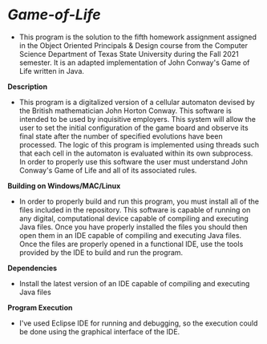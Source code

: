 # ***Game-of-Life***
* This program is the solution to the fifth homework assignment assigned in the Object Oriented Principals & Design course from the Computer Science Department of Texas State University during the Fall 2021 semester. It is an adapted implementation of John Conway's Game of Life written in Java.

**Description**
* This program is a digitalized version of a cellular automaton devised by the British mathematician John Horton Conway. This software is intended to be used by inquisitive employers. This system will allow the user to set the initial configuration of the game board and observe its final state after the number of specified evolutions have been processed. The logic of this program is implemented using threads such that each cell in the automaton is evaluated within its own subprocess. In order to properly use this software the user must understand John Conway's Game of Life and all of its associated rules.

**Building on Windows/MAC/Linux**
* In order to properly build and run this program, you must install all of the files included in the repository. This software is capable of running on any digital, computational device capable of compiling and executing Java files. Once you have properly installed the files you should then open them in an IDE capable of compiling and executing Java files. Once the files are properly opened in a functional IDE, use the tools provided by the IDE to build and run the program.

**Dependencies**
* Install the latest version of an IDE capable of compiling and executing Java files

**Program Execution**
* I've used Eclipse IDE for running and debugging, so the execution could be done using the graphical interface of the IDE.
